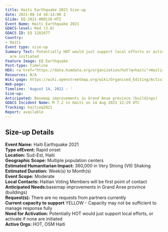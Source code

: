 ```yaml
---
title: Haiti Earthquake 2021 Size-up
date: 2021-08-14 16:14:00 Z
Glide: EQ-2021-000116-HTI
Event Name: Haiti Earthquake 2021
GDACS-level: Red (3.0)
GDACS ID: EQ 1281677
Country:
- Haiti
Event type: size-up
Summary Text: Potentially HOT would just support local efforts or activate if none
  are initiated
Feature Image: EQ Earthquake
Post-type: timeline
HDX: <a href="https://data.humdata.org/organization/hot?q=haiti">Haiti</a>
Resources: N/A
Wiki-page: https://wiki.openstreetmap.org/wiki/Organised_Editing/Activities/Humanitarian_OpenStreetMap_Team
Web-page: 
Timeline: 'August 14, 2021 - '
Size-up: 
Anticipated: Basemap improvements in Grand Anse province (buildings)
GDACS Incident Name: M 7.2 in Haiti on 14 Aug 2021 12:29 UTC
Tracking: haitieq2021
Report: available
---
```


<h2>Size-up Details</h2>

<strong>Event Name:</strong> Haiti Earthquake 2021<br>
<strong>Type ofEvent:</strong> Rapid onset<br>
<strong>Location:</strong> Sud-Est, Haiti<br>
<strong>Geographic Scope:</strong> Multiple population centers<br>
<strong>Estimated Humanitarian Impact:</strong> 360,000 in Very Strong (VII) Shaking<br>
<strong>Estimated Duration:</strong> Week(s) to Month(s)<br>
<strong>Event Scope:</strong> Moderate<br>
<strong>Local Contacts:</strong> Haitian Voting Members will be first point of contact<br>
<strong>Anticipated Needs:</strong>basemap improvements in Grand Anse province (buildings)<br>
<strong>Request(s):</strong> There are no requests from partners currently <br>
<strong>Current capacity to support</strong> YELLOW - Capacity may not be sufficient to manage response fully<br>
<strong>Need for Activation:</strong> Potentially HOT would just support local efforts, or activate if none are initiated
<br>
<strong>Active Orgs:</strong> HOT, OSM Haiti<br>
